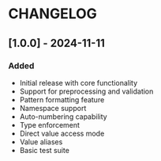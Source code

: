# CHANGELOG

## [1.0.0] - 2024-11-11
### Added
- Initial release with core functionality
- Support for preprocessing and validation
- Pattern formatting feature
- Namespace support
- Auto-numbering capability
- Type enforcement
- Direct value access mode
- Value aliases
- Basic test suite
